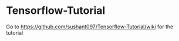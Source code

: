 # Tensorflow-Tutorial 

Go to https://github.com/sushant097/Tensorflow-Tutorial/wiki for the tutorial
